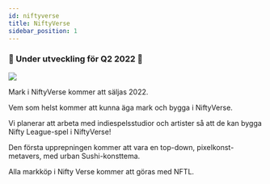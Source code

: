 ```yaml
---
id: niftyverse
title: NiftyVerse
sidebar_position: 1
---
```


### 🚧 Under utveckling för Q2 2022 🚧

![](/img/niftyverse-snarfy.gif)

Mark i NiftyVerse kommer att säljas 2022.

Vem som helst kommer att kunna äga mark och bygga i NiftyVerse.

Vi planerar att arbeta med indiespelsstudior och artister så att de kan bygga Nifty League-spel i NiftyVerse!

Den första upprepningen kommer att vara en top-down, pixelkonst-metavers, med urban Sushi-konsttema.

Alla markköp i Nifty Verse kommer att göras med NFTL.
